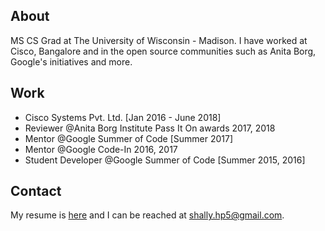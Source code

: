 ## About

MS CS Grad at The University of Wisconsin - Madison. I have worked at Cisco, Bangalore and in the open source communities such as Anita Borg, Google's initiatives and more.

## Work
- Cisco Systems Pvt. Ltd. [Jan 2016 - June 2018]
- Reviewer @Anita Borg Institute Pass It On awards 2017, 2018
- Mentor @Google Summer of Code [Summer 2017]
- Mentor @Google Code-In 2016, 2017
- Student Developer @Google Summer of Code [Summer 2015, 2016]

## Contact
My resume is [here](https://drive.google.com/file/d/15bApx9t2OdU1FUjOy5pYh-yvnn-6Okvp/view?usp=sharing) and I can be reached at <shally.hp5@gmail.com>.
